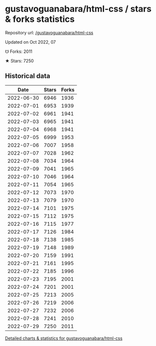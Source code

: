 # gustavoguanabara/html-css / stars & forks statistics

Repository url: [/gustavoguanabara/html-css](https://github.com/gustavoguanabara/html-css)

Updated on Oct 2022, 07

☋ Forks: 2011

★ Stars: 7250

## Historical data
| Date | Stars | Forks |
|------|-------|-------|
| 2022-06-30 | 6946 | 1936 | 
| 2022-07-01 | 6953 | 1939 | 
| 2022-07-02 | 6961 | 1941 | 
| 2022-07-03 | 6965 | 1941 | 
| 2022-07-04 | 6968 | 1941 | 
| 2022-07-05 | 6999 | 1953 | 
| 2022-07-06 | 7007 | 1958 | 
| 2022-07-07 | 7028 | 1962 | 
| 2022-07-08 | 7034 | 1964 | 
| 2022-07-09 | 7041 | 1965 | 
| 2022-07-10 | 7046 | 1964 | 
| 2022-07-11 | 7054 | 1965 | 
| 2022-07-12 | 7073 | 1970 | 
| 2022-07-13 | 7079 | 1970 | 
| 2022-07-14 | 7101 | 1975 | 
| 2022-07-15 | 7112 | 1975 | 
| 2022-07-16 | 7115 | 1977 | 
| 2022-07-17 | 7126 | 1984 | 
| 2022-07-18 | 7138 | 1985 | 
| 2022-07-19 | 7148 | 1989 | 
| 2022-07-20 | 7159 | 1991 | 
| 2022-07-21 | 7161 | 1995 | 
| 2022-07-22 | 7185 | 1996 | 
| 2022-07-23 | 7195 | 2001 | 
| 2022-07-24 | 7201 | 2001 | 
| 2022-07-25 | 7213 | 2005 | 
| 2022-07-26 | 7219 | 2006 | 
| 2022-07-27 | 7232 | 2006 | 
| 2022-07-28 | 7241 | 2010 | 
| 2022-07-29 | 7250 | 2011 | 


[Detailed charts & statistics for gustavoguanabara/html-css](https://reviewgithub.com/rep/gustavoguanabara/html-css)
